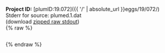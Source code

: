 **Project ID:** [plumID:19.072]({{ '/' | absolute_url }}eggs/19/072/)  
Stderr for source:  plumed.1.dat   
(download [zipped raw stdout](plumed.1.dat.plumed.stdout.txt.zip))  
{% raw %}
<pre>
</pre>
{% endraw %}
